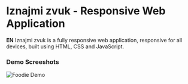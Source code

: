 # Iznajmi zvuk - Responsive Web Application

**EN** Iznajmi zvuk is a fully responsive web application, responsive for all devices, built using HTML, CSS and JavaScript.

### Demo Screeshots

![Foodie Demo](./readme-images/project_foodie.png "Desktop Demo")
